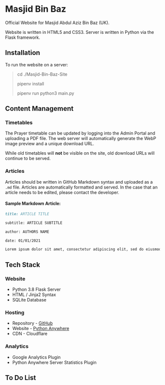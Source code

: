 # Masjid Bin Baz

Official Website for Masjid Abdul Aziz Bin Baz (UK).

Website is written in HTML5 and CSS3. Server is written in Python via the Flask framework.



## Installation

To run the website on a server:

> cd ./Masjid-Bin-Baz-Site
>
> pipenv install 
>
> pipenv run python3 main.py



## Content Management

### Timetables

The Prayer timetable can be updated by logging into the Admin Portal and uploading a PDF file. The web server will automatically generate the WebP image preview and a unique download URL.

While old timetables will **not** be visible on the site, old download URLs will continue to be served.



### Articles

Articles should be written in GitHub Markdown syntax and uploaded as a `.md` file.  Articles are automatically formatted and served.  In the case that an article needs to be edited, please contact the developer.



#### Sample Markdown Article:

```markdown
title: ARTICLE TITLE

subtitle: ARTICLE SUBTITLE

author: AUTHORS NAME

date: 01/01/2021

Lorem ipsum dolor sit amet, consectetur adipiscing elit, sed do eiusmod tempor incididunt ut labore et dolore magna aliqua. Id aliquet risus feugiat in ante metus dictum. Rhoncus aenean vel elit scelerisque mauris pellentesque. Diam in arcu cursus euismod quis viverra nibh cras. Arcu dui vivamus arcu felis bibendum ut tristique. Venenatis lectus magna fringilla urna porttitor rhoncus dolor. In aliquam sem fringilla ut morbi. Aliquam malesuada bibendum arcu vitae elementum curabitur. Laoreet sit amet cursus sit amet dictum sit amet justo. Nam aliquam sem et tortor consequat. Nunc sed velit dignissim sodales ut eu sem. Tristique senectus et netus et malesuada fames ac turpis egestas. Sit amet commodo nulla facilisi nullam vehicula ipsum a arcu. Pellentesque habitant morbi tristique senectus. Tincidunt eget nullam non nisi est sit amet facilisis. Semper feugiat nibh sed pulvinar proin gravida hendrerit lectus. Eget aliquet nibh praesent tristique magna sit. Quam quisque id diam vel.

```



## Tech Stack

### Website

- Python 3.8 Flask Server
- HTML / Jinja2 Syntax
- SQLite Database



### Hosting

- Repository - [GitHub](github.com/abdullahrehmat/masjid-bin-baz-v2)
- Website - [Python Anywhere](pythonanywhere.com)
- CDN - Cloudflare



### Analytics

- Google Analytics Plugin
- Python Anywhere Server Statistics Plugin



## To Do List



